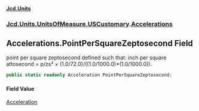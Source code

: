 #### [Jcd.Units](index 'index')
### [Jcd.Units.UnitsOfMeasure.USCustomary](Jcd.Units.UnitsOfMeasure.USCustomary 'Jcd.Units.UnitsOfMeasure.USCustomary').[Accelerations](Accelerations 'Jcd.Units.UnitsOfMeasure.USCustomary.Accelerations')

## Accelerations.PointPerSquareZeptosecond Field

point per square zeptosecond defined such that: inch per square attosecond = p/zs² ×
(1.0/72.0)/((1.0/1000.0)*(1.0/1000.0)).

```csharp
public static readonly Acceleration PointPerSquareZeptosecond;
```

#### Field Value
[Acceleration](Acceleration 'Jcd.Units.UnitTypes.Acceleration')
